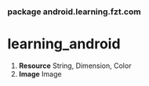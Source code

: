 ### package android.learning.fzt.com

# learning_android

1.  **Resource**  String, Dimension, Color
1.  **Image**     Image
